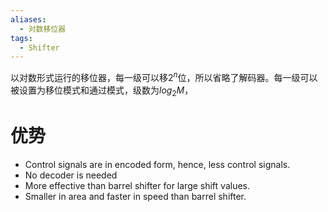```yaml
---
aliases:
  - 对数移位器
tags:
  - Shifter
---
```

以对数形式运行的移位器，每一级可以移$2^n$位，所以省略了解码器。每一级可以被设置为移位模式和通过模式，级数为$log_2M$，
# 优势
- Control signals are in encoded form, hence, less control signals.
- No decoder is needed
- More effective than barrel shifter for large shift values.
- Smaller in area and faster in speed than barrel shifter.